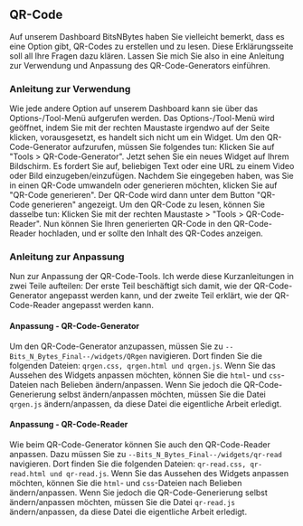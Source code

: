 ## QR-Code
Auf unserem Dashboard BitsNBytes haben Sie vielleicht bemerkt, dass es eine Option gibt, QR-Codes zu erstellen und zu lesen. Diese Erklärungsseite soll all Ihre Fragen dazu klären. Lassen Sie mich Sie also in eine Anleitung zur Verwendung und Anpassung des QR-Code-Generators einführen.

### Anleitung zur Verwendung
Wie jede andere Option auf unserem Dashboard kann sie über das Options-/Tool-Menü aufgerufen werden. Das Options-/Tool-Menü wird geöffnet, indem Sie mit der rechten Maustaste irgendwo auf der Seite klicken, vorausgesetzt, es handelt sich nicht um ein Widget. Um den QR-Code-Generator aufzurufen, müssen Sie folgendes tun: Klicken Sie auf "Tools > QR-Code-Generator". Jetzt sehen Sie ein neues Widget auf Ihrem Bildschirm. Es fordert Sie auf, beliebigen Text oder eine URL zu einem Video oder Bild einzugeben/einzufügen. Nachdem Sie eingegeben haben, was Sie in einen QR-Code umwandeln oder generieren möchten, klicken Sie auf "QR-Code generieren". Der QR-Code wird dann unter dem Button "QR-Code generieren" angezeigt. Um den QR-Code zu lesen, können Sie dasselbe tun: Klicken Sie mit der rechten Maustaste > "Tools > QR-Code-Reader". Nun können Sie Ihren generierten QR-Code in den QR-Code-Reader hochladen, und er sollte den Inhalt des QR-Codes anzeigen.

### Anleitung zur Anpassung
Nun zur Anpassung der QR-Code-Tools. Ich werde diese Kurzanleitungen in zwei Teile aufteilen: Der erste Teil beschäftigt sich damit, wie der QR-Code-Generator angepasst werden kann, und der zweite Teil erklärt, wie der QR-Code-Reader angepasst werden kann.

#### Anpassung - QR-Code-Generator
Um den QR-Code-Generator anzupassen, müssen Sie zu `--Bits_N_Bytes_Final--/widgets/QRgen` navigieren. Dort finden Sie die folgenden Dateien: `qrgen.css, qrgen.html und qrgen.js`. Wenn Sie das Aussehen des Widgets anpassen möchten, können Sie die `html`- und `css`-Dateien nach Belieben ändern/anpassen. Wenn Sie jedoch die QR-Code-Generierung selbst ändern/anpassen möchten, müssen Sie die Datei `qrgen.js` ändern/anpassen, da diese Datei die eigentliche Arbeit erledigt.

#### Anpassung - QR-Code-Reader
Wie beim QR-Code-Generator können Sie auch den QR-Code-Reader anpassen. Dazu müssen Sie zu `--Bits_N_Bytes_Final--/widgets/qr-read` navigieren. Dort finden Sie die folgenden Dateien: `qr-read.css, qr-read.html und qr-read.js`. Wenn Sie das Aussehen des Widgets anpassen möchten, können Sie die `html`- und `css`-Dateien nach Belieben ändern/anpassen. Wenn Sie jedoch die QR-Code-Generierung selbst ändern/anpassen möchten, müssen Sie die Datei `qr-read.js` ändern/anpassen, da diese Datei die eigentliche Arbeit erledigt.